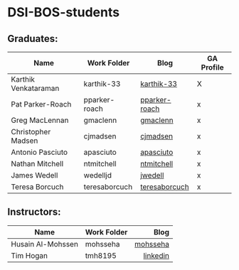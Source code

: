 # DSI-BOS-students


## Graduates:

|Name                 | Work Folder | Blog                                  | GA Profile|
|---------------------|-------------|---------------------------------------|-----------|
|Karthik Venkataraman | karthik-33  |[karthik-33](https://karthik-33.github.io)|X|
|Pat Parker-Roach     | pparker-roach|[pparker-roach](https://pparker-roach.github.io)|x|
|Greg MacLennan       | gmaclenn    |[gmaclenn](https://gmaclenn.github.io)    |x |
|Christopher Madsen   | cjmadsen    |[cjmadsen](https://cjmadsen.github.io)    | x|
|Antonio Pasciuto     | apasciuto   |[apasciuto](https://apasciuto.github.io)  | x|
|Nathan Mitchell      | ntmitchell  |[ntmitchell](https://ntmitchell.github.io)| x|
|James Wedell         | wedelljd    |[jwedell](https://wedelljd.github.io)     | x|
|Teresa Borcuch       |teresaborcuch |[teresaborcuch](https://teresaborcuch.github.io)| x|

## Instructors:
|Name                 | Work Folder | Blog                                  |
|---------------------|-------------|--------------------------------------:   |
|Husain Al-Mohssen    | mohsseha    |[mohsseha](https://mohsseha.github.io)    |
|Tim Hogan            | tmh8195     |[linkedin](https://www.linkedin.com/in/hogantimothy/)|
